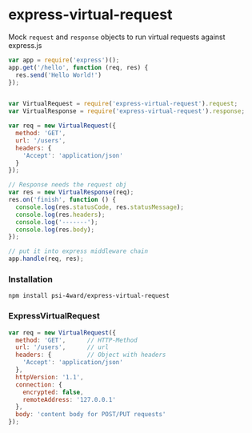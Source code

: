 # express-virtual-request

Mock `request` and `response` objects to run virtual requests against express.js

```javascript
var app = require('express')();
app.get('/hello', function (req, res) {
  res.send('Hello World!')
});


var VirtualRequest = require('express-virtual-request').request;
var VirtualResponse = require('express-virtual-request').response;

var req = new VirtualRequest({
  method: 'GET',
  url: '/users',
  headers: {
    'Accept': 'application/json'
  }
});

// Response needs the request obj
var res = new VirtualResponse(req);
res.on('finish', function () {
  console.log(res.statusCode, res.statusMessage);
  console.log(res.headers);
  console.log('-------');
  console.log(res.body);
});

// put it into express middleware chain
app.handle(req, res);
```

### Installation

```
npm install psi-4ward/express-virtual-request
```


### ExpressVirtualRequest

```javascript
var req = new VirtualRequest({
  method: 'GET',      // HTTP-Method 
  url: '/users',      // url
  headers: {          // Object with headers 
    'Accept': 'application/json'
  },
  httpVersion: '1.1',
  connection: {
    encrypted: false,
    remoteAddress: '127.0.0.1'
  },
  body: 'content body for POST/PUT requests'
});
```
